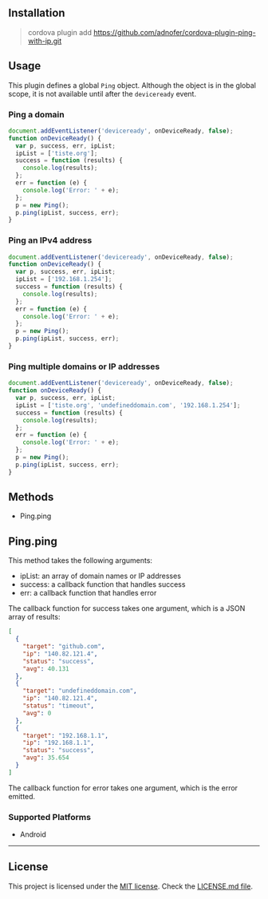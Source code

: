 ## Installation

> cordova plugin add https://github.com/adnofer/cordova-plugin-ping-with-ip.git

## Usage

This plugin defines a global `Ping` object.
Although the object is in the global scope, it is not available until after the `deviceready` event.

### Ping a domain
        
```js
document.addEventListener('deviceready', onDeviceReady, false);
function onDeviceReady() {
  var p, success, err, ipList;
  ipList = ['tiste.org'];
  success = function (results) {
    console.log(results);
  };
  err = function (e) {
    console.log('Error: ' + e);
  };
  p = new Ping();
  p.ping(ipList, success, err);
}
```

### Ping an IPv4 address

```js
document.addEventListener('deviceready', onDeviceReady, false);
function onDeviceReady() {
  var p, success, err, ipList;
  ipList = ['192.168.1.254'];
  success = function (results) {
    console.log(results);
  };
  err = function (e) {
    console.log('Error: ' + e);
  };
  p = new Ping();
  p.ping(ipList, success, err);
}
```

### Ping multiple domains or IP addresses

```js
document.addEventListener('deviceready', onDeviceReady, false);
function onDeviceReady() {
  var p, success, err, ipList;
  ipList = ['tiste.org', 'undefineddomain.com', '192.168.1.254'];
  success = function (results) {
    console.log(results);
  };
  err = function (e) {
    console.log('Error: ' + e);
  };
  p = new Ping();
  p.ping(ipList, success, err);
}
```

## Methods

- Ping.ping

## Ping.ping

This method takes the following arguments:

* ipList: an array of domain names or IP addresses
* success: a callback function that handles success
* err: a callback function that handles error

The callback function for success takes one argument, which is a JSON array of results:

```json
[
  {
    "target": "github.com",
	"ip": "140.82.121.4",
    "status": "success",
    "avg": 40.131
  },
  {
    "target": "undefineddomain.com",
	"ip": "140.82.121.4",
    "status": "timeout",
    "avg": 0
  },
  {
    "target": "192.168.1.1",
	"ip": "192.168.1.1",
    "status": "success",
    "avg": 35.654
  }
]
```

The callback function for error takes one argument, which is the error emitted.

### Supported Platforms

- Android


*****

## License

This project is licensed under the [MIT license](https://opensource.org/licenses/MIT). Check the [LICENSE.md file](https://github.com/t1st3/cordova-plugin-ping/blob/master/LICENSE.md).
